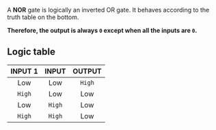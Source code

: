 A **NOR** gate is logically an inverted OR gate.
It behaves according to the truth table on the bottom.

**Therefore, the output is always `0` except when all the inputs are `0`.**

## Logic table

| INPUT 1 | INPUT | OUTPUT |
| :-----: | :---: | :----: |
| Low | Low | `High` |
| `High` | Low | Low |
| Low | `High` | Low |
| `High` | `High` | Low |
